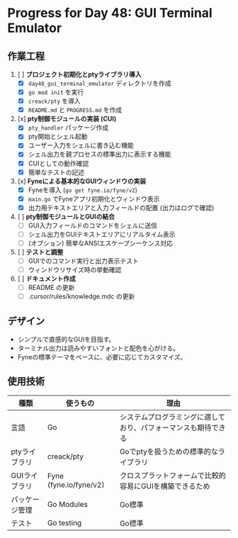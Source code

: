 # Progress for Day 48: GUI Terminal Emulator

## 作業工程

1.  [ ] **プロジェクト初期化とptyライブラリ導入**
    *   [x] `day48_gui_terminal_emulator` ディレクトリを作成
    *   [x] `go mod init` を実行
    *   [x] `creack/pty` を導入
    *   [x] `README.md` と `PROGRESS.md` を作成
2.  [x] **pty制御モジュールの実装 (CUI)**
    *   [x] `pty_handler` パッケージ作成
    *   [x] pty開始とシェル起動
    *   [x] ユーザー入力をシェルに書き込む機能
    *   [x] シェル出力を親プロセスの標準出力に表示する機能
    *   [x] CUIとしての動作確認
    *   [x] 簡単なテストの記述
3.  [x] **Fyneによる基本的なGUIウィンドウの実装**
    *   [x] Fyneを導入 (`go get fyne.io/fyne/v2`)
    *   [x] `main.go` でFyneアプリ初期化とウィンドウ表示
    *   [x] 出力用テキストエリアと入力フィールドの配置 (出力はログで確認)
4.  [ ] **pty制御モジュールとGUIの結合**
    *   [ ] GUI入力フィールドのコマンドをシェルに送信
    *   [ ] シェル出力をGUIテキストエリアにリアルタイム表示
    *   [ ] (オプション) 簡単なANSIエスケープシーケンス対応
5.  [ ] **テストと調整**
    *   [ ] GUIでのコマンド実行と出力表示テスト
    *   [ ] ウィンドウリサイズ時の挙動確認
6.  [ ] **ドキュメント作成**
    *   [ ] README の更新
    *   [ ] .cursor/rules/knowledge.mdc の更新

## デザイン

- シンプルで直感的なGUIを目指す。
- ターミナル出力は読みやすいフォントと配色を心がける。
- Fyneの標準テーマをベースに、必要に応じてカスタマイズ。

## 使用技術

| 種類           | 使うもの               | 理由                                                           |
| -------------- | ---------------------- | -------------------------------------------------------------- |
| 言語           | Go                     | システムプログラミングに適しており、パフォーマンスも期待できる |
| ptyライブラリ  | creack/pty             | Goでptyを扱うための標準的なライブラリ                          |
| GUIライブラリ  | Fyne (fyne.io/fyne/v2) | クロスプラットフォームで比較的容易にGUIを構築できるため        |
| パッケージ管理 | Go Modules             | Go標準                                                         |
| テスト         | Go testing             | Go標準                                                         |
